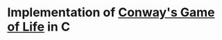 # Implementation of [Conway's Game of Life](https://en.wikipedia.org/wiki/Conway%27s_Game_of_Life) in C
